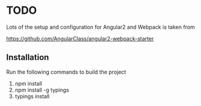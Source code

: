 # TODO

Lots of the setup and configuration for Angular2 and Webpack is taken from

https://github.com/AngularClass/angular2-webpack-starter

## Installation

Run the following commands to build the project

1. npm install
2. npm install -g typings
3. typings install
